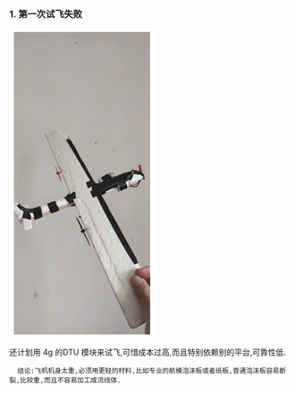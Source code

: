 

### 1. 第一次试飞失败
![](experience_1.png)

还计划用 4g 的DTU 模块来试飞,可惜成本过高,而且特别依赖别的平台,可靠性低.

```
  结论:飞机机身太重,必须用更轻的材料,比如专业的航模泡沫板或者纸板,普通泡沫板容易断裂,比较重,而且不容易加工成流线体.
```
